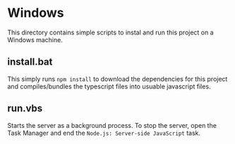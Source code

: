 # Windows
This directory contains simple scripts to instal and run this project on a Windows machine.

## install.bat
This simply runs `npm install` to download the dependencies for this project and compiles/bundles the typescript files into usuable javascript files.

## run.vbs
Starts the server as a background process. To stop the server, open the Task Manager and end the `Node.js: Server-side JavaScript` task.
